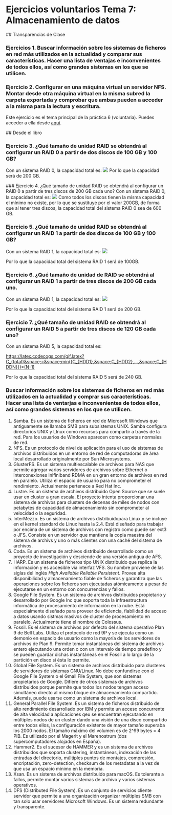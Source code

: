# Ejercicios voluntarios Tema 7: Almacenamiento de datos

## Transparencias de Clase

### Ejercicios 1. Buscar información sobre los sistemas de ficheros en red más utilizados en la actualidad y comparar sus características. Hacer una lista de ventajas e inconvenientes de todos ellos, así como grandes sistemas en los que se utilicen.


### Ejercicio 2. Configurar en una máquina virtual un servidor NFS. Montar desde otra máquina virtual en la misma subred la carpeta exportada y comprobar que ambas pueden a acceder a la misma para la lectura y escritura.
Este ejercicio es el tema principal de la práctica 6 (voluntaria).
Puedes acceder a ella desde [aquí](https://github.com/pepitoenpeligro/SWAP/tree/master/practicas/p6).


## Desde el libro

### Ejercicio 3. ¿Qué tamaño de unidad RAID se obtendrá al configurar un RAID 0  a partir de dos discos de 100 GB y 100 GB?

Con un sistema RAID 0, la capacidad total es:
![](https://latex.codecogs.com/gif.latex?C_{total}&space;=&space;min({C_{HDD1},&space;C_{HDD2},...,&space;C_{HDDN}})*N)
Por lo que la capacidad será de 200 GB.



### Ejercicio 4. ¿Qué tamaño de unidad RAID se obtendrá al configurar un RAID 0 a partir de tres discos de 200 GB cada uno?
Con un sistema RAID 0, la capacidad total es:
![](https://latex.codecogs.com/gif.latex?C_{total}&space;=&space;min({C_{HDD1},&space;C_{HDD2},...,&space;C_{HDDN}})*N)
Como todos los discos tienen la misma capacidad el mínimo no existe, por lo que se sustituye por el valor 200GB, de forma que al tener tres discos, la capacidad total del sistema RAID 0 sea de 600 GB.


### Ejercicio 5. ¿Qué tamaño de unidad RAID se obtendrá al configurar un RAID 1 a partir de dos discos de 100 GB y 100 GB?

Con un sistema RAID 1, la capacidad total es:
![](https://latex.codecogs.com/gif.latex?C_{total}&space;=&space;min({C_{HDD1},&space;C_{HDD2},...,&space;C_{HDDN}}))

Por lo que la capacidad total del sistema RAID 1 será de 100GB.



### Ejercicio 6. ¿Qué tamaño de unidad de RAID se obtendrá al configurar un RAID 1 a partir de tres discos de 200 GB cada uno.

Con un sistema RAID 1, la capacidad total es:
![](https://latex.codecogs.com/gif.latex?C_{total}&space;=&space;min({C_{HDD1},&space;C_{HDD2},...,&space;C_{HDDN}}))

Por lo que la capacidad total del sistema RAID 1 será de 200 GB.


### Ejercicio 7. ¿Qué tamaño de unidad RAID se obtendrá al configurar un RAID 5 a partir de tres discos de 120 GB cada uno?

Con un sistema RAID 5, la capacidad total es:

https://latex.codecogs.com/gif.latex?C_{total}&space;=&space;min({C_{HDD1},&space;C_{HDD2},...,&space;C_{HDDN}})*(N-1)

Por lo que la capacidad total del sistema RAID 5 será de 240 GB.


### Buscar información sobre los sistemas de ficheros en red más utilizados en la actualidad y comprar sus características. Hacer una lista de ventarjas e inconvenientes de todos ellos, así como grandes sistemas en los que se utilicen.

1. Samba. Es un sistema de ficheros en red de Microsoft Windows que antiguamente se llamaba SMB para subsistemas UNIX. Samba configura directorios UNIX y LInux como recursos para compartir a través de la red. Para los usuarios de Windows aparecen como carpetas normales de red.
2. NFS. Es un protocolo de nivel de aplicación para el uso de sistemas de archivos distribuidos en un entorno de red de computadoras de área local desarrollado originalmente por Sun Microsystems.
3. GlusterFS. Es un sistema multiescalable de archivos para NAS que permite agregar varios servidores de archivos sobre Ethernet o interconexiones Inifiniband RDMA en un gran entorno de archivos en red en paralelo. Utiliza el espacio de usuario para no comprometer el rendimiento. Actualmente pertenece a Red Hat Inc.
4. Lustre. Es un sistema de archivos distribuido Open Source que se suele usar en cluster a gran escala. El proyecto intenta proporcionar una sistema de archivos para clusters de decenas de miles de nodos con petabytes de capacidad de almacenamiento sin comprometer al velocidad o la seguridad.
5. InterMezzo. Es un sistema de archivos distribuidopara Linux y se incluye en el kernel standard de Linux hasta la 2.4. Está diseñado para trabajar por encima de un sistema de archivos con registro como puede ser ext3 o JFS. Consiste en un servidor que mantiene la copia maestra del sistema de archivs y uno o más clientes con una caché del sistema de archivos.
6. Coda. Es un sistema de archivos distribuido desarrollado como un proyecto de investigación y desciende de una versión antigua de AFS. 
7. HARP. Es un sistema de ficheros tipo UNIX distribuido que replica la información y es accesible via interfaz VFS. Su nombre proviene de las siglas del inglés *High Available Reliable Persistent*. Provee alta disponibilidad y almacenamiento fiable de ficheros y garantiza que las operaciones sobre los ficheros son ejecutadas atómicamente a pesar de ejecutarse en un entorno con concurrencias y fallos.
8. Google File System. Es un sistema de archivos distribuidos propietario y desarrollado por Google Inc que soporta toda la infraestructura informática de procesamiento de información en la nube. Está especialmente diseñado para proveer de eficiencia, fiabilidad de acceso a datos usando sistmas masivos de cluster de procesamiento en paralelo. Actualmente tiene el nombre de Colossus.
9. Fossil. Es el sistema de archivos por defecto del sistema operativo Plan 9 de Bell Labs. Utiliza el protocolo de red 9P y se ejecuta como un demonio en espacio de usuario como la mayoría de los servidores de archivos de Plan 9. Permite tomar instantáneas del sistema de archivos entero ejecutando una orden o con un intervalo de tiempo predefino y se pueden guardar dichas instantáneas en el Fossil a lo largo de la partición en disco si ésta lo permite.
10. Global File System. Es un sistema de archivos distribuido para clusteres de servidores de sistemas GNU/Linux. No debe confundirse con el Google File System o el Gmail File System, que son sistemas propietarios de Google. Difiere de otros sistemas de archivos distribuidos porque permite que todos los nodos tengan acceso simultáneo directo al mismo bloque de almacenamiento compartido. Además, puede usarse como un sistema de archivos local.
11. General Parallel File System. Es un sistema de ficheros distribuido de alto rendimiento desarrollado por IBM y permite un acceso concurrente de alta velocidad a aplicaciones qeu se encuentran ejecutando en múltiples nodos de un cluster dando una visión de una disco compartido entre todos ellos, la configuración existente de mayor tamaño superaba los 2000 nodos. El tamaño máximo del volumen es de 2^99 bytes = 4 PiB. Es utilizado por el Magerit y el Marenostrum (dos supercomputadores alojados en España).
12. Hammer2. Es el sucesor de HAMMER y es un sistema de archivos distribuidos que soporta clustering, instantáneas, indexación de las entradas del directorio, múltiples puntos de montajes, compresión, encriptación, zero-detection, checksum de los metadatas a la vez de que usa un espacio mínimo en la memoria.
13. Xsan. Es un sistema de archivos distribuido para macOS. Es tolerante a fallos, permite montar varios sistemas de archivo y varios sistemas operativos.
14. DFS (Distributed File System). Es un conjunto de servicios cliente servidor que permite a una organización organizar múltiples SMB con tan solo usar servidores Microsoft Windows. Es un sistema redundante y transparente.